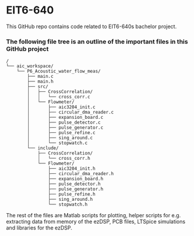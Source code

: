 # EIT6-640

This GitHub repo contains code related to EIT6-640s bachelor project.

### The following file tree is an outline of the important files in this GitHub project

```
/
└── aic_workspace/
    └── P6_Acoustic_water_flow_meas/
        ├── main.c
        ├── main.h
        ├── src/
        │   ├── CrossCorrelation/
        │   │   └── cross_corr.c
        │   └── Flowmeter/
        │       ├── aic3204_init.c
        │       ├── circular_dma_reader.c
        │       ├── expansion_board.c
        │       ├── pulse_detector.c
        │       ├── pulse_generator.c
        │       ├── pulse_refine.c
        │       ├── sing_around.c
        │       └── stopwatch.c
        └── include/
            ├── CrossCorrelation/
            │   └── cross_corr.h
            └── Flowmeter/
                ├── aic3204_init.h
                ├── circular_dma_reader.h
                ├── expansion_board.h
                ├── pulse_detector.h
                ├── pulse_generator.h
                ├── pulse_refine.h
                ├── sing_around.h
                └── stopwatch.h
```

The rest of the files are Matlab scripts for plotting, helper scripts for e.g. extracting data from memory of the ezDSP, PCB files, LTSpice simulations and libraries for the ezDSP.